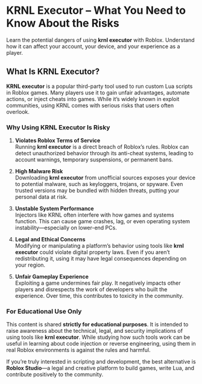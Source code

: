 # KRNL Executor – What You Need to Know About the Risks

Learn the potential dangers of using **krnl executor** with Roblox. Understand how it can affect your account, your device, and your experience as a player.

## What Is KRNL Executor?

**KRNL executor** is a popular third-party tool used to run custom Lua scripts in Roblox games. Many players use it to gain unfair advantages, automate actions, or inject cheats into games. While it’s widely known in exploit communities, using KRNL comes with serious risks that users often overlook.

### Why Using KRNL Executor Is Risky

1. **Violates Roblox Terms of Service**  
   Running **krnl executor** is a direct breach of Roblox’s rules. Roblox can detect unauthorized behavior through its anti-cheat systems, leading to account warnings, temporary suspensions, or permanent bans.

2. **High Malware Risk**  
   Downloading **krnl executor** from unofficial sources exposes your device to potential malware, such as keyloggers, trojans, or spyware. Even trusted versions may be bundled with hidden threats, putting your personal data at risk.

3. **Unstable System Performance**  
   Injectors like KRNL often interfere with how games and systems function. This can cause game crashes, lag, or even operating system instability—especially on lower-end PCs.

4. **Legal and Ethical Concerns**  
   Modifying or manipulating a platform’s behavior using tools like **krnl executor** could violate digital property laws. Even if you aren’t redistributing it, using it may have legal consequences depending on your region.

5. **Unfair Gameplay Experience**  
   Exploiting a game undermines fair play. It negatively impacts other players and disrespects the work of developers who built the experience. Over time, this contributes to toxicity in the community.

### For Educational Use Only

This content is shared **strictly for educational purposes**. It is intended to raise awareness about the technical, legal, and security implications of using tools like **krnl executor**. While studying how such tools work can be useful in learning about code injection or reverse engineering, using them in real Roblox environments is against the rules and harmful.

If you’re truly interested in scripting and development, the best alternative is **Roblox Studio**—a legal and creative platform to build games, write Lua, and contribute positively to the community.

